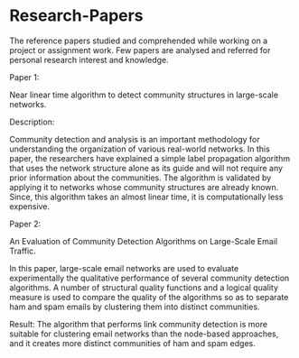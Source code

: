 # Research-Papers

The reference papers studied and comprehended while working on a project or assignment work. Few papers are analysed and referred for personal research interest and knowledge.

Paper 1:

Near linear time algorithm to detect community structures in large-scale networks.

Description:

Community detection and analysis is an important methodology for understanding the organization of various real-world networks. In this paper, the researchers have explained a simple label propagation algorithm that uses the network structure alone as its guide and will not require any prior information about the communities. The algorithm is validated by applying it to networks whose community structures are already known. Since, this algorithm takes an almost linear time, it is computationally less expensive.

Paper 2:

An Evaluation of Community Detection Algorithms on Large-Scale Email Traffic.

In this paper, large-scale email networks are used to evaluate experimentally the qualitative performance of several community detection algorithms. A number of structural quality functions and a logical quality measure is used to compare the quality of the algorithms so as to separate ham and spam emails by clustering them into distinct communities.

Result: The algorithm that performs link community detection is more suitable for clustering email networks than the node-based approaches, and it creates more distinct communities of ham and spam edges.
